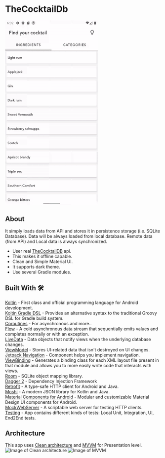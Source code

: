 # TheCocktailDb

![GitHub Logo](/screenshots/app_flow.gif)

## About
It simply loads data from API and stores it in persistence storage (i.e. SQLite Database). Data will be always loaded from local database. Remote data (from API) and Local data is always synchronized.
* User real [TheCocktailDB](https://www.thecocktaildb.com/) api.<br>
* This makes it offline capable.<br>
* Clean and Simple Material UI.<br>
* It supports dark theme.<br>
* Use several Gradle modules.<br>

## Built With 🛠
[Koltin](https://kotlinlang.org/) - First class and official programming language for Android development.<br>
[Koltin Gradle DSL](https://docs.gradle.org/current/userguide/kotlin_dsl.html) - Provides an alternative syntax to the traditional Groovy DSL for Gradle build system. <br>
[Coroutines](https://kotlinlang.org/docs/reference/coroutines-overview.html) - For asynchronous and more..<br>
[Flow](https://kotlin.github.io/kotlinx.coroutines/kotlinx-coroutines-core/kotlinx.coroutines.flow/-flow/) - A cold asynchronous data stream that sequentially emits values and completes normally or with an exception.<br>
[LiveData](https://developer.android.com/topic/libraries/architecture/livedata) - Data objects that notify views when the underlying database changes.<br>
[ViewModel](https://developer.android.com/topic/libraries/architecture/viewmodel) - Stores UI-related data that isn't destroyed on UI changes.<br>
[Jetpack Navigation](https://developer.android.com/guide/navigation) - Component helps you implement navigation.<br>
[ViewBinding](https://developer.android.com/topic/libraries/view-binding) - Generates a binding class for each XML layout file present in that module and allows you to more easily write code that interacts with views.<br>
[Room](https://developer.android.com/topic/libraries/architecture/room) - SQLite object mapping library.<br>
[Dagger 2](https://dagger.dev/) - Dependency Injection Framework<br>
[Retrofit](https://square.github.io/retrofit/) - A type-safe HTTP client for Android and Java.<br>
[Moshi](https://github.com/square/moshi) - A modern JSON library for Kotlin and Java.<br>
[Material Components for Android](https://github.com/material-components/material-components-android) - Modular and customizable Material Design UI components for Android.<br>
[MockWebServer](https://github.com/square/okhttp/tree/master/mockwebserver) - A scriptable web server for testing HTTP clients.<br>
[Testing](https://developer.android.com/training/testing) - App contains different kinds of tests: Local Unit, Integration, UI, End2End tests.<br>
## Architecture
This app uses [Clean architecture](http://blog.cleancoder.com/uncle-bob/2012/08/13/the-clean-architecture.html) and [MVVM](https://developer.android.com/jetpack/docs/guide#recommended-app-arch) for Presentation level.
![Image of Clean architecture](https://habrastorage.org/web/986/9db/e34/9869dbe34b5649e28be40bff6bee3147.png)
![Image of MVVM](https://developer.android.com/topic/libraries/architecture/images/final-architecture.png)
